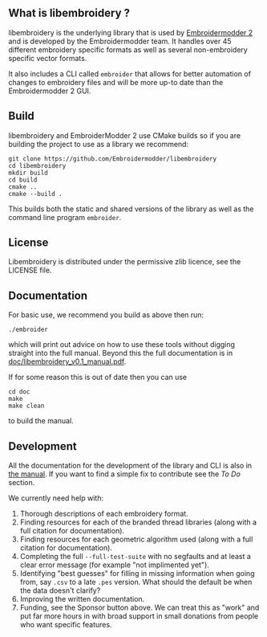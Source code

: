 What is libembroidery ?
-----------------------

libembroidery is the underlying library that is used by [Embroidermodder 2](http://embroidermodder.github.io)
and is developed by the Embroidermodder team.
It handles over 45 different embroidery specific formats as well
as several non-embroidery specific vector formats.

It also includes a CLI called `embroider` that allows for better automation of
changes to embroidery files and will be more up-to date than
the Embroidermodder 2 GUI.

Build
-----

libembroidery and EmbroiderModder 2 use CMake builds
so if you are building the project to use as a library we recommend:
 
```
git clone https://github.com/Embroidermodder/libembroidery
cd libembroidery
mkdir build
cd build
cmake ..
cmake --build .
```

This builds both the static and shared versions of the library as well
as the command line program `embroider`.

License
-------

Libembroidery is distributed under the permissive zlib licence, see the LICENSE
file.

Documentation
-------------

For basic use, we recommend you build as above then run:

```
./embroider
```

which will print out advice on how to use these tools without digging
straight into the full manual. Beyond this the full documentation is in
[doc/libembroidery_v0.1_manual.pdf](https://github.com/Embroidermodder/libembroidery/blob/master/doc/libembroidery_v0.1_manual.pdf).

If for some reason this is out of date then you can use

```
cd doc
make
make clean
```

to build the manual.

Development
-----------

All the documentation for the development of the library and CLI is also
in [the manual](https://github.com/Embroidermodder/libembroidery/blob/master/doc/libembroidery_v0.1_manual.pdf).
If you want to find a simple fix to contribute see the *To Do* section. 

We currently need help with:

  1. Thorough descriptions of each embroidery format.
  2. Finding resources for each of the branded thread libraries (along with a full citation for documentation).
  3. Finding resources for each geometric algorithm used (along with a full citation for documentation).
  4. Completing the full `--full-test-suite`  with no segfaults and at least a clear error message (for example "not implimented yet").
  5. Identifying "best guesses" for filling in missing information when going from, say `.csv` to a late `.pes` version. What should the default be when the data doesn't clarify?
  6. Improving the written documentation.
  7. Funding, see the Sponsor button above. We can treat this as "work" and put far more hours in with broad support in small donations from people who want specific features.
